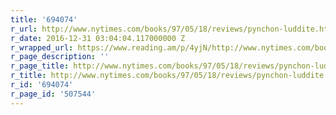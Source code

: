 ```yaml
---
title: '694074'
r_url: http://www.nytimes.com/books/97/05/18/reviews/pynchon-luddite.html
r_date: 2016-12-31 03:04:04.117000000 Z
r_wrapped_url: https://www.reading.am/p/4yjN/http://www.nytimes.com/books/97/05/18/reviews/pynchon-luddite.html
r_page_description: ''
r_page_title: http://www.nytimes.com/books/97/05/18/reviews/pynchon-luddite.html
r_title: http://www.nytimes.com/books/97/05/18/reviews/pynchon-luddite.html
r_id: '694074'
r_page_id: '507544'
---
```


